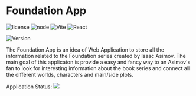 # Foundation App 
![license](https://img.shields.io/badge/license-MIT-green) ![node](https://badges.aleen42.com/src/node.svg) ![Vite](https://badges.aleen42.com/src/vitejs.svg) ![React](https://badges.aleen42.com/src/react.svg) 

![Version](https://img.shields.io/badge/version-0.1.alpha-orange)

The Foundation App is an idea of Web Application to store all the information related to the Foundation series created by Isaac Asimov. The main goal of this applicaton is provide a easy and fancy way to an Asimov's fan to look for interesting information about the book series and connect all the different worlds, characters and main/side plots. 

Application Status:  ![](https://img.shields.io/badge/Working-orange)



